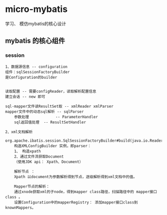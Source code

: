 # micro-mybatis
学习、 模仿mybatis的核心设计

## mybatis 的核心组件
### session
    1、数据源信息 -- configuration
    组件：sqlSessionFactoryBuilder
    是Configuration的builder 
    
    
    读取配置 -- 需要configReader，读取解析配置信息
    建立会话 -- new 即可
    
    sql-mapper文件读ResultSet取 -- xmlReader xmlParser
    mapper文件中的动态sql解析 -- sqlParser
        参数处理            -- ParameterHandler
        sql返回值处理  -- ResultSetHandler
    
    2、xml文档解析
        org.apache.ibatis.session.SqlSessionFactoryBuilder#build(java.io.Reader)
        构造XMLConfigBuilder 实例，即parser：
        1、 构造xpath 
        2、通过文件流获取Document
        （使用JDK api： Xpath、Document）
        
        解析节点 ：
        Xpath 以document为参数解析得到节点，逐级解析得到xml文档中的值。
        
        Mapper节点的解析：
        通过xnode获取xml的子node，得到mapper class路径，扫描路径中的 mapper接口class 。
        设置Configuration中的mapperRegistry： 添加mapper接口class到knownMappers。